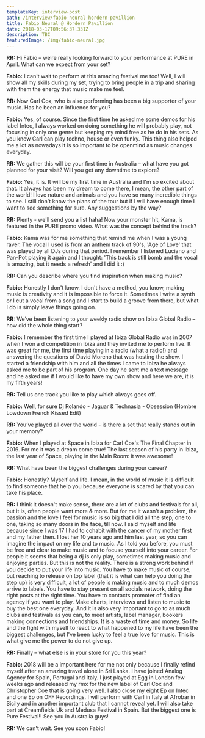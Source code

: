 ```yaml
---
templateKey: interview-post
path: /interview/fabio-neural-hordern-pavillion
title: Fabio Neural @ Hordern Pavillion
date: 2018-03-17T09:56:37.331Z
description: TBC
featuredImage: /img/fabio-neural.jpg
---
```

**RR:** Hi Fabio – we’re really looking forward to your performance at PURE in April. What can we expect from your set?

**Fabio:** I can't wait to perform at this amazing festival me too! Well, I will  show all my skills during my set, trying to bring people in a trip and sharing with them the energy that music make me feel.

**RR:** Now Carl Cox, who is also performing has been a big supporter of your music. Has he been an influence for you?

**Fabio:** Yes, of course. Since the first time he asked me some demos for his label Intec, I always worked on doing something he will probably play, not focusing in only one genre but keeping my mind free as he do in his sets. As you know Carl can play techno, house or even funky. This thing also helped me a lot as nowadays it is so important to be openmind as music changes everyday.

**RR:** We gather this will be your first time in Australia – what have you got planned for your visit? Will you get any downtime to explore?

**Fabio:** Yes, it is. It will be my first time in Australia and I'm so excited about that. It always has been my dream to come there, I mean, the other part of the world! I love nature and animals and you have so many incredible things to see. I still don't know the plans of the tour but if I will have enough time I want to see something for sure. Any suggestions by the way? 

**RR:** Plenty - we'll send you a list haha! Now your monster hit, Kama, is featured in the PURE promo video. What was the concept behind the track?

**Fabio:** Kama was for me something that remind me when I was a young raver. The vocal I used is from an anthem track of 90's, 'Age of Love' that was played by all DJs during that period. I remember I listened Luciano and Pan-Pot playing it again and I thought: 'This track is still bomb and the vocal is amazing, but it needs a refresh' and I did it :) 

**RR:** Can you describe where you find inspiration when making music?

**Fabio:** Honestly I don't know. I don't have a method, you know, making music is creativity and it is impossible to force it. Sometimes I write a synth or I cut a vocal from a song and I start to build a groove from there, but what I do is simply leave things going on.

**RR:** We’ve been listening to your weekly radio show on Ibiza Global Radio – how did the whole thing start?

**Fabio:**  I remember the first time I played at Ibiza Global Radio was in 2007 when I won a d competition in Ibiza and they invited me to perform live. It was great for me, the first time playing in a radio (what a radio!) and answering the questions of David Moreno that was hosting the show. I started a friendship with him and all the times I came to Ibiza he always asked me to be part of his program. One day he sent me a text message and he asked me if I would like to have my own show and here we are, it is my fifth years!

**RR:** Tell us one track you like to play which always goes off.

**Fabio:** Well, for sure Dj Rolando - Jaguar & Technasia - Obsession (Hombre Lowdown French Kissed Edit) 

**RR:** You’ve played all over the world - is there a set that really stands out in your memory?

**Fabio:** When I played at Space in Ibiza for Carl Cox's The Final Chapter in 2016. For me it was a dream come true! The last season of his party in Ibiza, the last year of Space, playing in the Main Room: it was awesome!

**RR:** What have been the biggest challenges during your career?

**Fabio:** Honestly? Myself and life. I mean, in the world of music it is difficult to find someone that help you because everyone is scared by that you can take his place.

**RR:** I think it doesn't make sense, there are a lot of clubs and festivals for all, but it is, often people want more & more. But for me it wasn't a problem, the passion and the love I feel for music is so big that I did all the step, one to one, taking so many doors in the face, till now. I said myself and life because since I was 17 I had to cohabit with the cancer of my mother first and my father then. I lost her 10 years ago and him last year, so you can imagine the impact on my life and to music. As I told you before, you must be free and clear to make music and to focuse yourself into your career. For people it seems that being a dj is only play, sometimes making music and enjoying parties. But this is not the reality. There is a strong work behind if you decide to put your life into music. You have to make music of course, but reaching to release on top label (that it is what can help you doing the step up) is very difficult, a lot of people is making music and to much demos arrive to labels. You have to stay present on all socials network, doing the right posts at the right time. You have to contacts promoter of find an agency if you want to play. Make charts, interviews and listen to music to buy the best one everyday. And it is also very important to go to as much clubs and festivals as you can, to meet artists, label manager, bookers making connections and friendships. It is a waste of time and money. So life and the fight with myself to react to what happened to my life have been the biggest challenges, but I've been lucky to feel a true love for music. This is what give me the power to do not give up.

**RR:** Finally – what else is in your store for you this year?

**Fabio:** 2018 will be a important here for me not only because I finally refind myself after an amazing travel alone in Sri Lanka. I have joined Analog Agency for Spain, Portugal and Italy. I just played at Egg in London few weeks ago and released my rmx for the new label of Carl Cox and Christopher Coe that is going very well. I also close my eight Ep on Intec and one Ep on OFF Recordings.  I will perform with Carl in Italy at Afrobar in Sicily and in another important club that I cannot reveal yet. I will also take part at Creamfields Uk and Medusa Festival in Spain. But the biggest one is Pure Festival!! See you in Australia guys!

**RR:** We can't wait. See you soon Fabio!

